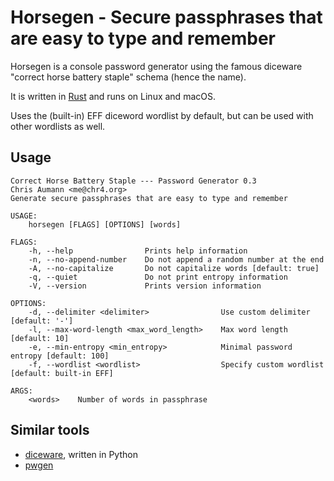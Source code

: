 # Horsegen - Secure passphrases that are easy to type and remember

Horsegen is a console password generator using the famous diceware "correct horse battery staple" schema (hence the name).

It is written in [Rust](https://rust-lang.org) and runs on Linux and macOS.

Uses the (built-in) EFF diceword wordlist by default, but can be used with other wordlists as well.

## Usage

```
Correct Horse Battery Staple --- Password Generator 0.3
Chris Aumann <me@chr4.org>
Generate secure passphrases that are easy to type and remember

USAGE:
    horsegen [FLAGS] [OPTIONS] [words]

FLAGS:
    -h, --help                Prints help information
    -n, --no-append-number    Do not append a random number at the end
    -A, --no-capitalize       Do not capitalize words [default: true]
    -q, --quiet               Do not print entropy information
    -V, --version             Prints version information

OPTIONS:
    -d, --delimiter <delimiter>                Use custom delimiter [default: '-']
    -l, --max-word-length <max_word_length>    Max word length [default: 10]
    -e, --min-entropy <min_entropy>            Minimal password entropy [default: 100]
    -f, --wordlist <wordlist>                  Specify custom wordlist [default: built-in EFF]

ARGS:
    <words>    Number of words in passphrase
```


## Similar tools

- [diceware](https://github.com/ulif/diceware), written in Python
- [pwgen](https://pwgen.sourceforge.io)

